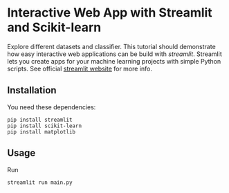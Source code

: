 # Interactive Web App with Streamlit and Scikit-learn
Explore different datasets and classifier. This tutorial should demonstrate how easy interactive web applications can be build with *streamlit*. Streamlit lets you create apps for your machine learning projects with simple Python scripts. See official [streamlit website](https://www.streamlit.io/) for more info.

## Installation
You need these dependencies:
```console
pip install streamlit
pip install scikit-learn
pip install matplotlib
```

## Usage
Run
```console
streamlit run main.py
```
